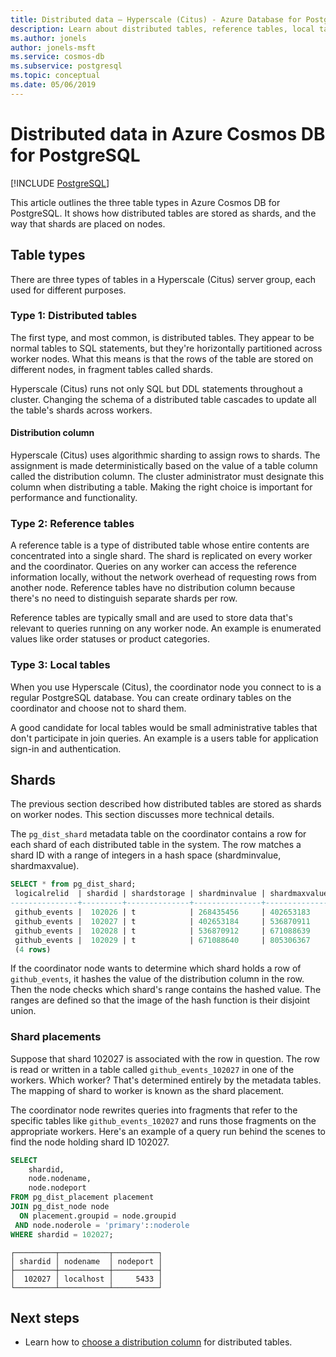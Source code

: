 ```yaml
---
title: Distributed data – Hyperscale (Citus) - Azure Database for PostgreSQL
description: Learn about distributed tables, reference tables, local tables, and shards in Azure Database for PostgreSQL.
ms.author: jonels
author: jonels-msft
ms.service: cosmos-db
ms.subservice: postgresql
ms.topic: conceptual
ms.date: 05/06/2019
---
```


# Distributed data in Azure Cosmos DB for PostgreSQL

[!INCLUDE [PostgreSQL](../includes/appliesto-postgresql.md)]

This article outlines the three table types in Azure Cosmos DB for PostgreSQL.
It shows how distributed tables are stored as shards, and the way that shards are placed on nodes.

## Table types

There are three types of tables in a Hyperscale (Citus) server group, each
used for different purposes.

### Type 1: Distributed tables

The first type, and most common, is distributed tables. They
appear to be normal tables to SQL statements, but they're horizontally
partitioned across worker nodes. What this means is that the rows
of the table are stored on different nodes, in fragment tables called
shards.

Hyperscale (Citus) runs not only SQL but DDL statements throughout a cluster.
Changing the schema of a distributed table cascades to update
all the table's shards across workers.

#### Distribution column

Hyperscale (Citus) uses algorithmic sharding to assign rows to shards. The assignment is made deterministically based on the value
of a table column called the distribution column. The cluster
administrator must designate this column when distributing a table.
Making the right choice is important for performance and functionality.

### Type 2: Reference tables

A reference table is a type of distributed table whose entire contents are
concentrated into a single shard. The shard is replicated on every worker and
the coordinator.  Queries on any worker can access the reference information
locally, without the network overhead of requesting rows from another node.
Reference tables have no distribution column because there's no need to
distinguish separate shards per row.

Reference tables are typically small and are used to store data that's
relevant to queries running on any worker node. An example is enumerated
values like order statuses or product categories.

### Type 3: Local tables

When you use Hyperscale (Citus), the coordinator node you connect to is a regular PostgreSQL database. You can create ordinary tables on the coordinator and choose not to shard them.

A good candidate for local tables would be small administrative tables that don't participate in join queries. An example is a users table for application sign-in and authentication.

## Shards

The previous section described how distributed tables are stored as shards on
worker nodes. This section discusses more technical details.

The `pg_dist_shard` metadata table on the coordinator contains a
row for each shard of each distributed table in the system. The row
matches a shard ID with a range of integers in a hash space
(shardminvalue, shardmaxvalue).

```sql
SELECT * from pg_dist_shard;
 logicalrelid  | shardid | shardstorage | shardminvalue | shardmaxvalue
---------------+---------+--------------+---------------+---------------
 github_events |  102026 | t            | 268435456     | 402653183
 github_events |  102027 | t            | 402653184     | 536870911
 github_events |  102028 | t            | 536870912     | 671088639
 github_events |  102029 | t            | 671088640     | 805306367
 (4 rows)
```

If the coordinator node wants to determine which shard holds a row of
`github_events`, it hashes the value of the distribution column in the
row. Then the node checks which shard\'s range contains the hashed value. The
ranges are defined so that the image of the hash function is their
disjoint union.

### Shard placements

Suppose that shard 102027 is associated with the row in question. The row
is read or written in a table called `github_events_102027` in one of
the workers. Which worker? That's determined entirely by the metadata
tables. The mapping of shard to worker is known as the shard placement.

The coordinator node
rewrites queries into fragments that refer to the specific tables
like `github_events_102027` and runs those fragments on the
appropriate workers. Here's an example of a query run behind the scenes to find the node holding shard ID 102027.

```sql
SELECT
    shardid,
    node.nodename,
    node.nodeport
FROM pg_dist_placement placement
JOIN pg_dist_node node
  ON placement.groupid = node.groupid
 AND node.noderole = 'primary'::noderole
WHERE shardid = 102027;
```

```output
┌─────────┬───────────┬──────────┐
│ shardid │ nodename  │ nodeport │
├─────────┼───────────┼──────────┤
│  102027 │ localhost │     5433 │
└─────────┴───────────┴──────────┘
```

## Next steps

- Learn how to [choose a distribution column](howto-choose-distribution-column.md) for distributed tables.
